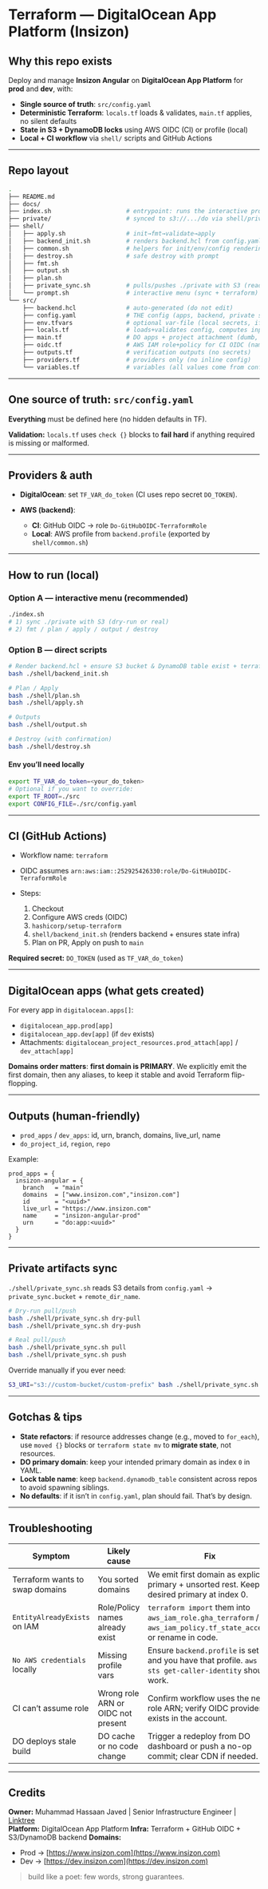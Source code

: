 # Terraform — DigitalOcean App Platform (Insizon)

## Why this repo exists

Deploy and manage **Insizon Angular** on **DigitalOcean App Platform** for **prod** and **dev**, with:

* **Single source of truth**: `src/config.yaml`
* **Deterministic Terraform**: `locals.tf` loads & validates, `main.tf` applies, no silent defaults
* **State in S3 + DynamoDB locks** using AWS OIDC (CI) or profile (local)
* **Local + CI workflow** via `shell/` scripts and GitHub Actions

---

## Repo layout

```bash
.
├── README.md
├── docs/
├── index.sh                     # entrypoint: runs the interactive prompt
├── private/                     # synced to s3://.../do via shell/private_sync.sh
├── shell/
│   ├── apply.sh                 # init→fmt→validate→apply
│   ├── backend_init.sh          # renders backend.hcl from config.yaml + ensures S3/DDB
│   ├── common.sh                # helpers for init/env/config rendering
│   ├── destroy.sh               # safe destroy with prompt
│   ├── fmt.sh
│   ├── output.sh
│   ├── plan.sh
│   ├── private_sync.sh          # pulls/pushes ./private with S3 (reads config.yaml)
│   └── prompt.sh                # interactive menu (sync + terraform)
└── src/
    ├── backend.hcl              # auto-generated (do not edit)
    ├── config.yaml              # THE config (apps, backend, private sync, etc.)
    ├── env.tfvars               # optional var-file (local secrets, if you want)
    ├── locals.tf                # loads+validates config, computes inputs (no try/defaults)
    ├── main.tf                  # DO apps + project attachment (dumb, explicit inputs)
    ├── oidc.tf                  # AWS IAM role+policy for CI OIDC (names are DO-scoped)
    ├── outputs.tf               # verification outputs (no secrets)
    ├── providers.tf             # providers only (no inline config)
    └── variables.tf             # variables (all values come from config/TF_VARs)
```

---

## One source of truth: `src/config.yaml`

**Everything** must be defined here (no hidden defaults in TF).

**Validation:** `locals.tf` uses `check {}` blocks to **fail hard** if anything required is missing or malformed.

---

## Providers & auth

* **DigitalOcean**: set `TF_VAR_do_token` (CI uses repo secret `DO_TOKEN`).
* **AWS (backend)**:

  * **CI**: GitHub OIDC → role `Do-GitHubOIDC-TerraformRole`
  * **Local**: AWS profile from `backend.profile` (exported by `shell/common.sh`)

---

## How to run (local)

### Option A — interactive menu (recommended)

```bash
./index.sh
# 1) sync ./private with S3 (dry-run or real)
# 2) fmt / plan / apply / output / destroy
```

### Option B — direct scripts

```bash
# Render backend.hcl + ensure S3 bucket & DynamoDB table exist + terraform init
bash ./shell/backend_init.sh

# Plan / Apply
bash ./shell/plan.sh
bash ./shell/apply.sh

# Outputs
bash ./shell/output.sh

# Destroy (with confirmation)
bash ./shell/destroy.sh
```

#### Env you’ll need locally

```bash
export TF_VAR_do_token=<your_do_token>
# Optional if you want to override:
export TF_ROOT=./src
export CONFIG_FILE=./src/config.yaml
```

---

## CI (GitHub Actions)

* Workflow name: `terraform`
* OIDC assumes `arn:aws:iam::252925426330:role/Do-GitHubOIDC-TerraformRole`
* Steps:

  1. Checkout
  2. Configure AWS creds (OIDC)
  3. `hashicorp/setup-terraform`
  4. `shell/backend_init.sh` (renders backend + ensures state infra)
  5. Plan on PR, Apply on push to `main`

**Required secret:** `DO_TOKEN` (used as `TF_VAR_do_token`)

---

## DigitalOcean apps (what gets created)

For every app in `digitalocean.apps[]`:

* `digitalocean_app.prod[app]`
* `digitalocean_app.dev[app]` (if `dev` exists)
* Attachments: `digitalocean_project_resources.prod_attach[app]` / `dev_attach[app]`

**Domains order matters**: **first domain is PRIMARY**.
We explicitly emit the first domain, then any aliases, to keep it stable and avoid Terraform flip-flopping.

---

## Outputs (human-friendly)

* `prod_apps` / `dev_apps`: id, urn, branch, domains, live_url, name
* `do_project_id`, `region`, `repo`

Example:

```text
prod_apps = {
  insizon-angular = {
    branch   = "main"
    domains  = ["www.insizon.com","insizon.com"]
    id       = "<uuid>"
    live_url = "https://www.insizon.com"
    name     = "insizon-angular-prod"
    urn      = "do:app:<uuid>"
  }
}
```

---

## Private artifacts sync

`./shell/private_sync.sh` reads S3 details from `config.yaml` → `private_sync.bucket` + `remote_dir_name`.

```bash
# Dry-run pull/push
bash ./shell/private_sync.sh dry-pull
bash ./shell/private_sync.sh dry-push

# Real pull/push
bash ./shell/private_sync.sh pull
bash ./shell/private_sync.sh push
```

Override manually if you ever need:

```bash
S3_URI="s3://custom-bucket/custom-prefix" bash ./shell/private_sync.sh pull
```

---

## Gotchas & tips

* **State refactors**: if resource addresses change (e.g., moved to `for_each`), use `moved {}` blocks or `terraform state mv` to **migrate state**, not resources.
* **DO primary domain**: keep your intended primary domain as index `0` in YAML.
* **Lock table name**: keep `backend.dynamodb_table` consistent across repos to avoid spawning siblings.
* **No defaults**: if it isn’t in `config.yaml`, plan should fail. That’s by design.

---

## Troubleshooting

| Symptom                         | Likely cause                       | Fix                                                                                                              |
| ------------------------------- | ---------------------------------- | ---------------------------------------------------------------------------------------------------------------- |
| Terraform wants to swap domains | You sorted domains                 | We emit first domain as explicit primary + unsorted rest. Keep desired primary at index 0.                       |
| `EntityAlreadyExists` on IAM    | Role/Policy names already exist    | `terraform import` them into `aws_iam_role.gha_terraform` / `aws_iam_policy.tf_state_access`, or rename in code. |
| `No AWS credentials` locally    | Missing profile vars               | Ensure `backend.profile` is set and you have that profile. `aws sts get-caller-identity` should work.            |
| CI can’t assume role            | Wrong role ARN or OIDC not present | Confirm workflow uses the new role ARN; verify OIDC provider exists in the account.                              |
| DO deploys stale build          | DO cache or no code change         | Trigger a redeploy from DO dashboard or push a no-op commit; clear CDN if needed.                                |

---

## Credits

**Owner:** Muhammad Hassaan Javed | Senior Infrastructure Engineer | [Linktree](https://linktr.ee/itxcrusher)  
**Platform:** DigitalOcean App Platform
**Infra:** Terraform + GitHub OIDC + S3/DynamoDB backend
**Domains:**

* Prod → [https://www.insizon.com](https://www.insizon.com)
* Dev → [https://dev.insizon.com](https://dev.insizon.com)

> build like a poet: few words, strong guarantees.
